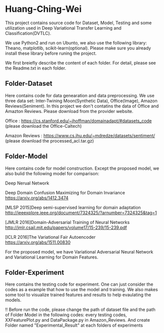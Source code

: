 # Huang-Ching-Wei
This project contains source code for Dataset, Model, Testing and some utilization used in Deep Variational Transfer Learning and Classification(DVTLC).

We use Python2 and run on Ubunto, we also use the following library: Theano, matplotlib, scikit-learn(optional).
Please make sure you already install these library before runing the project.

We first breiefly describe the content of each folder. For detail, please see the Readme.txt in each folder.

## Folder-Dataset
Here contains code for data genearation and data preprocessing.
We use three data set: Inter-Twining Moon(Synthetic Data), Office(Image), Amazon Reviews(Seniment).
In this project we don't contatins the data of Office and Amazton Reviews.
Please download from the provider website.

Office : https://cs.stanford.edu/~jhoffman/domainadapt/#datasets_code (please download the Office-Caltech)

Amazon Reviews : https://www.cs.jhu.edu/~mdredze/datasets/sentiment/ (please download the processed_acl.tar.gz)

## Folder-Model
Here contains code for model construction.
Except the proposed model, we also bulid the following model for comparison:

Deep Nerual Network

Deep Domain Confusion Maximizing for Domain Invariance  https://arxiv.org/abs/1412.3474
    
[MLSP 2015]Deep semi-supervised learning for domain adaptation  http://ieeexplore.ieee.org/document/7324325/?arnumber=7324325&tag=1
    
[JMLR 2016]Domain-Adversarial Training of Neural Networks   http://jmlr.csail.mit.edu/papers/volume17/15-239/15-239.pdf
    
[ICLR 2016]The Variational Fair Autoencoder https://arxiv.org/abs/1511.00830
    
For the proposed model, we have Variational Adversarial Neural Network and Variational Learning for Domain Features.

## Folder-Experiment
Here contains the testing code for experiment.
One can just consider the codes as a example that how to use the model and training.
We also makes some tool to visualize trained features and results to help evaulating the models.

!! Before run the code, please change the path of dataset file and the path of Folder Model in the following codes: every testing codes, XXFeaturePlot.py and DataPackage.py in Amazon_Reviews. And create Folder named "Experimental_Result" at each folders of experiments
